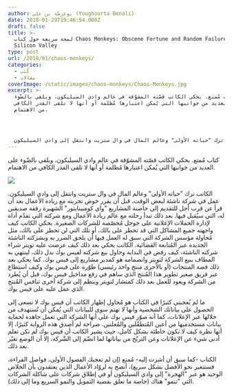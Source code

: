 ```yaml
---
author: يوغرطة بن علي (Youghourta Benali)
date: 2018-01-29T19:46:54.000Z
draft: false
title: >-
  لمحة سريعة حول كتاب Chaos Monkeys: Obscene Fortune and Random Failure in
  Silicon Valley
type: post
url: /2018/01/chaos-monkeys/
categories:
  - كُتب
  - مقالات
coverImage: /static/images/chaos-monkeys/Chaos-Monkeys.jpg
excerpt: >-
  كتاب مُمتع. يحكي الكاتب قصّته المشوّقة في عالم وادي السيليكون، ويلقي بالضّوء
  على العديد من جوانبها التي يُمكن اعتبارها مُظلمة أو أنها لا تلقى القدر الكافي
  من الاهتمام.




  الكاتب ترك "حياته الأولى" وعالم المال في وال ستريت وانتقل إلى وادي السيليكون.
---
```

كتاب مُمتع. يحكي الكاتب قصّته المشوّقة في عالم وادي السيليكون، ويلقي بالضّوء على العديد من جوانبها التي يُمكن اعتبارها مُظلمة أو أنها لا تلقى القدر الكافي من الاهتمام.

![](/static/images/chaos-monkeys/Chaos-Monkeys.jpg)

الكاتب ترك "حياته الأولى" وعالم المال في وال ستريت وانتقل إلى وادي السيليكون. عمل في شركة ناشئة لبعض الوقت، قبل أن يقرر خوض تجربته مع ريادة الأعمال بعد أن قرأ عن قرب أجل للتقديم إلى حاضنة المشاريع "واي كومبينايتور" الشهيرة رفقة صديقين له، التي سيُقبل فيها. بعد ذلك تبدأ رحلته مع عالم ريادة الأعمال ومع شركته التي تقدّم أداة لإدارة الحملات الإعلانية على جوجل مُخصّصة للشركات الصغيرة. يحكي الكاتب كيف واجهته جميع المشاكل التي قد تخطر على بالك، أو تلك التي لن تخطر على بالك، مثل مُحاولة مؤسس الشركة التي سبق له العمل فيها أن يلحق الضرر به وبشركته الناشئة الجديدة عبر المُتابعة القضائية. الكاتب يحكي بعد ذلك كيف عرضت عليه تويتر شراء شركته الناشئة، كيف رفض في البداية وحاول بيع شركته لفيس بوك بدل ذلك، لينتهي به المطاف ببيع الشركة لتويتر وانضمامه هو كمدير مشاريع إلى فيس بوك. كما يحكي بعد ذلك قصة المنتجات (أو بالأحرى منتج واحد رئيسي) طوّره على فيس بوك وكيف استطاع عبر فريق صغير تطوير هذا المُنتج الذي ساهم في رفع مداخيل فيس بوك، قبل أن يُطرد من الشركة ويعود للعمل بعد ذلك كمتشار لتويتر وينظم إلى شركة أخرى تنافس المُنتج الذي عمل عليه على فيس بوك.

ما لم يُعجبني كثيرًا في الكتاب هو مُحاول إظهار الكاتب أن فيس بوك لا تسعى إلى الحصول على بياناتك الشخصية وأنها لا تهتم سوى للبيانات التي يُمكن أن تُستهدف من خلالها عبر الإعلانات، كما أنه صوّر فيس بوك على أنها الشركة التي تعمل جاهدة لحماية بيانات مستخدميها من أعين المُتطفّلين والمُعلنين. صراحة لم أصدق هذه الرواية كثيرًا، إلا أنها نظرة كيف لا تكون خاطئة بشكل كامل، حيث يشير الكاتب أن فيس بوك لم تكن تعلم أدنى شيء عن الإعلانات وعن التربّح من بياناتها لما انضّم إلى الشّركة، إلا أن الوضع تغيّر بعد ذلك.

الكتاب -كما سبق أن أشرت إليه- مُمتع (إن لم تعجبك الفصول الأولى، فواصل القراءة، فستتغير نحو الأفضل بشكل سريع)، أنصح به لروّاد الأعمال الذين يعتقدون بأن الخلاص الوحيد هو عبر "الهجرة" إلى وادي السيليكون أو في إطلاق شركات على شاكلة الشركات التي "تنمو" هناك (خاصة ما تعلق بقضية التمويل والنمو السريع وما إلى ذلك).
